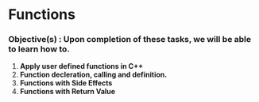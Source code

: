 # Functions 
### **Objective(s) : Upon completion of these tasks, we will be able to learn how to.**

1.	**Apply user defined functions in C++**
2.	**Function decleration, calling and definition.**
3.	**Functions with Side Effects**
4.	**Functions with Return Value**


